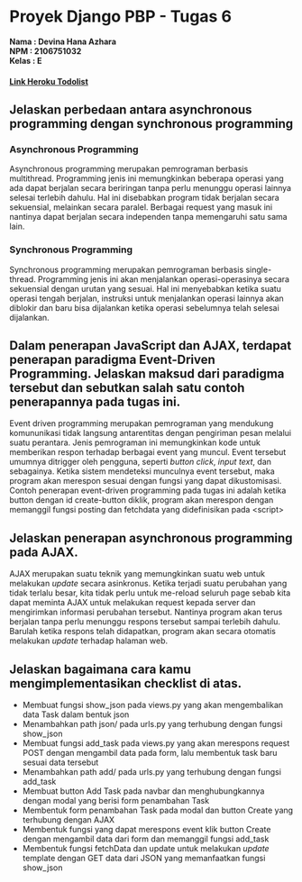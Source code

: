 # Proyek Django PBP - Tugas 6

**Nama   : Devina Hana Azhara**<br/>
**NPM    : 2106751032**<br/>
**Kelas  : E**<br/>


#### [Link Heroku Todolist](https://tugas-2-devina.herokuapp.com/todolist/)

## Jelaskan perbedaan antara asynchronous programming dengan synchronous programming
### Asynchronous Programming
Asynchronous programming merupakan pemrograman berbasis multithread. Programming jenis ini memungkinkan beberapa operasi yang ada dapat berjalan secara beriringan tanpa perlu menunggu operasi lainnya selesai terlebih dahulu. Hal ini disebabkan program tidak berjalan secara sekuensial, melainkan secara paralel. Berbagai request yang masuk ini nantinya dapat berjalan secara independen tanpa memengaruhi satu sama lain.

### Synchronous Programming
Synchronous programming merupakan pemrograman berbasis single-thread. Programming jenis ini akan menjalankan operasi-operasinya secara sekuensial dengan urutan yang sesuai. Hal ini menyebabkan ketika suatu operasi tengah berjalan, instruksi untuk menjalankan operasi lainnya akan diblokir dan baru bisa dijalankan ketika operasi sebelumnya telah selesai dijalankan.

## Dalam penerapan JavaScript dan AJAX, terdapat penerapan paradigma Event-Driven Programming. Jelaskan maksud dari paradigma tersebut dan sebutkan salah satu contoh penerapannya pada tugas ini.
Event driven programming merupakan pemrograman yang mendukung komununikasi tidak langsung antarentitas dengan pengiriman pesan melalui suatu perantara. Jenis pemrograman ini memungkinkan kode untuk memberikan respon terhadap berbagai event yang muncul. Event tersebut umumnya ditrigger oleh pengguna, seperti *button click*, *input text*, dan sebagainya. Ketika sistem mendeteksi munculnya event tersebut, maka program akan merespon sesuai dengan fungsi yang dapat dikustomisasi.<br>
Contoh penerapan event-driven programming pada tugas ini adalah ketika button dengan id create-button diklik, program akan merespon dengan memanggil fungsi posting dan fetchdata yang didefinisikan pada \<script>

## Jelaskan penerapan asynchronous programming pada AJAX.
AJAX merupakan suatu teknik yang memungkinkan suatu web untuk melakukan *update* secara asinkronus. Ketika terjadi suatu perubahan yang tidak terlalu besar, kita tidak perlu untuk me-reload seluruh page sebab kita dapat meminta AJAX untuk melakukan request kepada server dan mengirimkan informasi perubahan tersebut. Nantinya program akan terus berjalan tanpa perlu menunggu respons tersebut sampai terlebih dahulu. Barulah ketika respons telah didapatkan, program akan secara otomatis melakukan *update* terhadap halaman web.

## Jelaskan bagaimana cara kamu mengimplementasikan checklist di atas.
* Membuat fungsi show_json pada views.py yang akan mengembalikan data Task dalam bentuk json
* Menambahkan path json/ pada urls.py yang terhubung dengan fungsi show_json
* Membuat fungsi add_task pada views.py yang akan merespons request POST dengan mengambil data pada form, lalu membentuk task baru sesuai data tersebut
* Menambahkan path add/ pada urls.py yang terhubung dengan fungsi add_task
* Membuat button Add Task pada navbar dan menghubungkannya dengan modal yang berisi form penambahan Task
* Membentuk form penambahan Task pada modal dan button Create yang terhubung dengan AJAX
* Membentuk fungsi yang dapat merespons event klik button Create dengan mengambil data dari form dan memanggil fungsi add_task
* Membentuk fungsi fetchData dan update untuk melakukan *update* template dengan GET data dari JSON yang memanfaatkan fungsi show_json